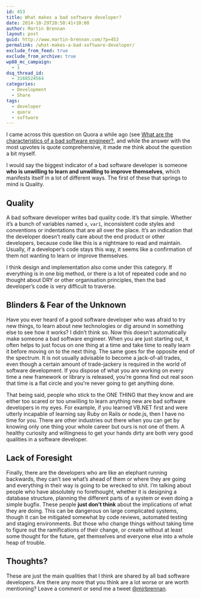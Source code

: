 ```yaml
---
id: 453
title: What makes a bad software developer?
date: 2014-10-29T20:50:41+10:00
author: Martin Brennan
layout: post
guid: http://www.martin-brennan.com/?p=453
permalink: /what-makes-a-bad-software-developer/
exclude_from_feed: true
exclude_from_archive: true
wp88_mc_campaign:
  - 1
dsq_thread_id:
  - 3168524564
categories:
  - Development
  - Share
tags:
  - developer
  - quora
  - software
---
```



I came across this question on Quora a while ago (see [What are the characteristics of a bad software engineer?](http://www.quora.com/What-are-the-characteristics-of-a-bad-software-engineer), and while the answer with the most upvotes is quote comprehensive, it made me think about the question a bit myself.

I would say the biggest indicator of a bad software developer is someone **who is unwilling to learn and unwilling to improve themselves**, which manifests itself in a lot of different ways. The first of these that springs to mind is Quality.<!--more-->

## Quality

A bad software developer writes bad quality code. It’s that simple. Whether it’s a bunch of variables named `x`, `var1`, inconsistent code styles and conventions or indentations that are all over the place. It’s an indication that the developer doesn’t really care about the end product or other developers, because code like this is a nightmare to read and maintain. Usually, if a developer’s code stays this way, it seems like a confirmation of them not wanting to learn or improve themselves.

I think design and implementation also come under this category. If everything is in one big method, or there is a lot of repeated code and no thought about DRY or other organisation principles, then the bad developer’s code is very difficult to traverse.

## Blinders & Fear of the Unknown

Have you ever heard of a good software developer who was afraid to try new things, to learn about new technologies or dig around in something else to see how it works? I didn’t think so. Now this doesn’t automatically make someone a bad software engineer. When you are just starting out, it often helps to just focus on one thing at a time and take time to really learn it before moving on to the next thing. The same goes for the opposite end of the spectrum. It is not usually advisable to become a jack-of-all trades, even though a certain amount of trade-jackery is required in the world of software development. If you dispose of what you are working on every time a new framework or library is released, you’re gonna find out real soon that time is a flat circle and you’re never going to get anything done.

That being said, people who stick to the ONE THING that they know and are either too scared or too unwilling to learn anything new are bad software developers in my eyes. For example, if you learned VB.NET first and were utterly incapable of learning say Ruby on Rails or node.js, then I have no time for you. There are other industries out there when you can get by knowing only one thing your whole career but ours is not one of them. A healthy curiosity and willingness to get your hands dirty are both very good qualities in a software developer.

## Lack of Foresight

Finally, there are the developers who are like an elephant running backwards, they can’t see what’s ahead of them or where they are going and everything in their way is going to be wrecked to shit. I’m talking about people who have absolutely no forethought, whether it is designing a database structure, planning the different parts of a system or even doing a simple bugfix. These people **just don’t think** about the implications of what they are doing. This can be dangerous on large complicated systems, though it can be mitigated somewhat by code reviews, automated testing and staging environments. But those who change things without taking time to figure out the ramifications of their change, or create without at least some thought for the future, get themselves and everyone else into a whole heap of trouble.

## Thoughts?

These are just the main qualities that I think are shared by all bad software developers. Are there any more that you think are a lot worse or are worth mentioning? Leave a comment or send me a tweet [@mjrbrennan](https://twitter.com/mjrbrennan).
